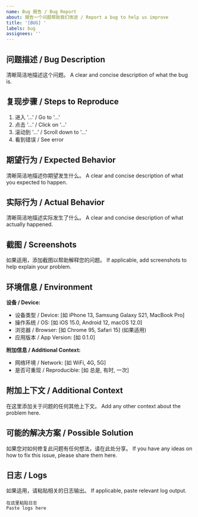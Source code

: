 ```yaml
---
name: Bug 报告 / Bug Report
about: 报告一个问题帮助我们改进 / Report a bug to help us improve
title: '[BUG] '
labels: bug
assignees: ''
---
```


## 问题描述 / Bug Description

清晰简洁地描述这个问题。
A clear and concise description of what the bug is.

## 复现步骤 / Steps to Reproduce

1. 进入 '...' / Go to '...'
2. 点击 '...' / Click on '...'
3. 滚动到 '...' / Scroll down to '...'
4. 看到错误 / See error

## 期望行为 / Expected Behavior

清晰简洁地描述你期望发生什么。
A clear and concise description of what you expected to happen.

## 实际行为 / Actual Behavior

清晰简洁地描述实际发生了什么。
A clear and concise description of what actually happened.

## 截图 / Screenshots

如果适用，添加截图以帮助解释您的问题。
If applicable, add screenshots to help explain your problem.

## 环境信息 / Environment

**设备 / Device:**
- 设备类型 / Device: [如 iPhone 13, Samsung Galaxy S21, MacBook Pro]
- 操作系统 / OS: [如 iOS 15.0, Android 12, macOS 12.0]
- 浏览器 / Browser: [如 Chrome 95, Safari 15] (如果适用)
- 应用版本 / App Version: [如 0.1.0]

**附加信息 / Additional Context:**
- 网络环境 / Network: [如 WiFi, 4G, 5G]
- 是否可重现 / Reproducible: [如 总是, 有时, 一次]

## 附加上下文 / Additional Context

在这里添加关于问题的任何其他上下文。
Add any other context about the problem here.

## 可能的解决方案 / Possible Solution

如果您对如何修复此问题有任何想法，请在此处分享。
If you have any ideas on how to fix this issue, please share them here.

## 日志 / Logs

如果适用，请粘贴相关的日志输出。
If applicable, paste relevant log output.

```
在这里粘贴日志
Paste logs here
```
